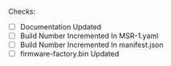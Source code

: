 Checks:
- [ ] Documentation Updated
- [ ] Build Number Incremented In MSR-1.yaml
- [ ] Build Number Incremented In manifest.json
- [ ] firmware-factory.bin Updated